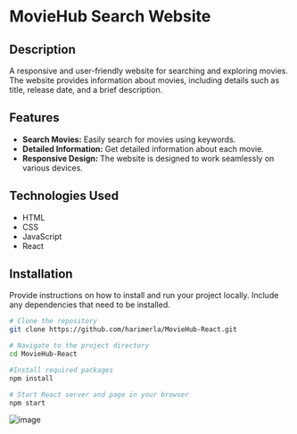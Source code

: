 # MovieHub Search Website


## Description

A responsive and user-friendly website for searching and exploring movies. The website provides information about movies, including details such as title, release date, and a brief description.

## Features

- **Search Movies:** Easily search for movies using keywords.
- **Detailed Information:** Get detailed information about each movie.
- **Responsive Design:** The website is designed to work seamlessly on various devices.

## Technologies Used

- HTML
- CSS
- JavaScript
- React

## Installation

Provide instructions on how to install and run your project locally. Include any dependencies that need to be installed.

```bash
# Clone the repository
git clone https://github.com/harimerla/MovieHub-React.git

# Navigate to the project directory
cd MovieHub-React

#Install required packages
npm install

# Start React server and page in your browser
npm start

```

![image](https://github.com/harimerla/MovieHub-React/assets/35225821/a5e98ed1-ecdf-489f-a8b8-a0ab5edaee05)



